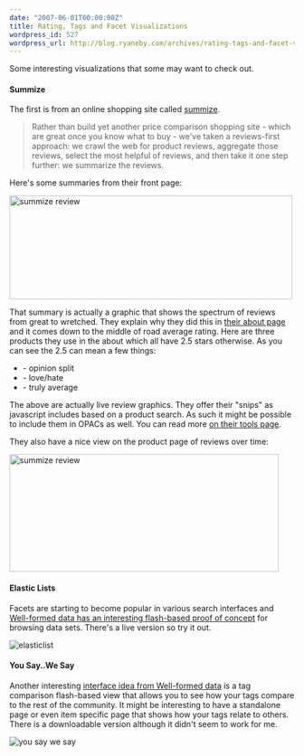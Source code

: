 ```yaml
---
date: "2007-06-01T00:00:00Z"
title: Rating, Tags and Facet Visualizations
wordpress_id: 527
wordpress_url: http://blog.ryaneby.com/archives/rating-tags-and-facet-visualizations/
---
```

<script src="http://www.summize.com/syndication/show-snip.js" type="text/javascript"></script>

Some interesting visualizations that some may want to check out. 

<h4>Summize</h4>

The first is from an online shopping site called <a href="http://www.summize.com/">summize</a>.

<blockquote>Rather than build yet another price comparison shopping site - which are great once you know what to buy - we've taken a reviews-first approach: we crawl the web for product reviews, aggregate those reviews, select the most helpful of reviews, and then take it one step further: we summarize the reviews.</blockquote>

Here's some summaries from their front page:

<a href="http://www.flickr.com/photos/ebyryan/525702386/" title="Photo Sharing"><img src="http://farm2.static.flickr.com/1006/525702386_b90a1bf4be.jpg" width="500" height="184" alt="summize review" /></a>

That summary is actually a graphic that shows the spectrum of reviews from great to wretched. They explain why they did this in <a href="http://www.summize.com/about.html">their about page</a> and it comes down to the middle of road average rating. Here are three products they use in the about which all have 2.5 stars otherwise. As you can see the 2.5 can mean a few things:

<ul>
<li><script type="text/javascript">showSnip( "product", "Dreamcatcher Stephen King", 75, 10 );</script> - opinion split</li>
<li><script type="text/javascript">showSnip( "product", "the emancipation of mimi ultra platinum edition", 75, 10 );</script> - love/hate</li>
<li><script type="text/javascript">showSnip( "product", "The Satanic Rites Of Dracula", 75, 10 );</script> - truly average</li>
</ul>

The above are actually live review graphics. They offer their "snips" as javascript includes based on a product search. As such it might be possible to include them in OPACs as well. You can read more <a href="http://www.summize.com/tools.html">on their tools page</a>.

They also have a nice view on the product page of reviews over time:

<a href="http://www.flickr.com/photos/ebyryan/525702384/" title="Photo Sharing"><img src="http://farm2.static.flickr.com/1143/525702384_4063076350.jpg" width="476" height="208" alt="summize review" /></a>

<h4>Elastic Lists</h4>

Facets are starting to become popular in various search interfaces and <a href="http://well-formed-data.net/archives/54/elastic-lists">Well-formed data has an interesting flash-based proof of concept</a> for browsing data sets. There's a live version so try it out.

<img src="http://blog.ryaneby.com/wp-content/uploads/2007/06/nobel_480.png" alt="elasticlist" />

<h4>You Say..We Say</h4>

Another interesting <a href="http://well-formed-data.net/archives/72/you-say-we-say">interface idea from Well-formed data</a> is a tag comparison flash-based view that allows you to see how your tags compare to the rest of the community. It might be interesting to have a standalone page or even item specific page that shows how your tags relate to others. There is a downloadable version although it didn't seem to work for me.

<img src="http://blog.ryaneby.com/wp-content/uploads/2007/06/ysws_04.jpg" alt="you say we say" />
